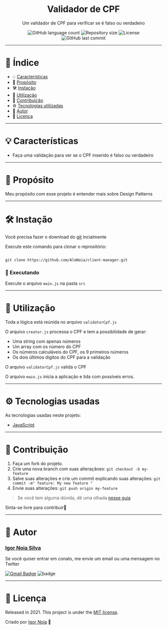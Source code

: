 <h1 align="center">
   Validador de CPF
</h1>

<p align="center">
Um validador de CPF para verificar se é falso ou verdadeiro
</p>

<p align="center">
<img alt="GitHub language count" src="https://img.shields.io/github/languages/count/AleNoia/validador-cpf?color=%2304D361"> <img alt="Repository size" src="https://img.shields.io/github/repo-size/AleNoia/validador-cpf"> <img alt="License" src="https://img.shields.io/badge/license-MIT-brightgreen"> <img alt="GitHub last commit" src="https://img.shields.io/github/last-commit/AleNoia/validador-cpf">
</a>
</p>


***
# 📌 Índice
* 💡 [Características](#features)
* 🎯 [Propósito](#Purpose)
* 🛠 [Instação](#Installation)
* 📝 [Utilização](#Utilization)
* 🤝 [Contribuição](#Contributing) 
* ⚙ [Tecnologias utilizadas](#TechnologiesUsed)
* 👋 [Autor](#Author)
* 🧾 [Licença](#License)
***

# <a name="features"></a>💡 Características

* Faça uma validação para ver se o CPF inserido é falso ou verdadeiro 

***

# <a name="Purpose"></a>🎯 Propósito

Meu propósito com esse projeto é entender mais sobre Design Patterns

***

# <a name="Installation"></a>🛠 Instação

Você precisa fazer o download do [git](https://git-scm.com) incialmente

Execute este comando para clonar o reprositório:

```git

git clone https://github.com/AleNoia/client-manager.git

```
### 🎲 Executando
Execute o arquivo ```main.js``` na pasta ```src```

***

# <a name="Utilization"></a>📝 Utilização

Toda a lógica está reúnida no arquivo ```validatorCpf.js```

O arquivo ```creator.js``` processa o CPF e tem a possibilidade de gerar: 

* Uma string com apenas números
* Um array com os número do CPF
* Os números calculáveis do CPF, os 9 primeiros números
* Os dois últimos digitos do CPF para a validação

O arquivo ```validatorCpf.js``` valida o CPF

O arquivo ```main.js``` inicia a aplicação e lida com possíveis erros.

***
# <a name="TechnologiesUsed"></a> ⚙ Tecnologias usadas

As tecnologias usadas neste projeto:

- [JavaScript](https://www.javascript.com)

***
# <a name="Contributing"></a>🤝 Contribuição

1. Faça um fork do projeto.
2. Crie uma nova branch com suas alteraçãoes: ```git checkout -b my-feature```
3. Salve suas alterações e crie um commit explicando suas alterações: ```git commit -m" feature: My new feature "```
4. Envie suas alterações: ```git push origin my-feature```

> Se você tem alguma dúvida, dê uma olhada [nesse guia](https://github.com/unform/unform/blob/main/.github/CONTRIBUTING.md) 
 
Sinta-se livre para contribuir🙂

***
# <a name="Author"></a>👋 Autor

### [Igor Noia Silva](https://github.com/AleNoia)

Se você quiser entrar em conato, me envie um email ou uma mensagem no Twitter

[![Gmail Badge](https://img.shields.io/badge/-igornoiasilva@gmail.com-c14438?style=flat-square&logo=Gmail&logoColor=white&link=mailto:igornoiasilva@gmail.com)](mailto:igornoiasilva@gmail.com)  ![badge](https://img.shields.io/twitter/url?label=%40IgorNoiaSilva&style=social&url=https%3A%2F%2Ftwitter.com%2FIgorNoiaSilva)

***
# <a name="License"></a>🧾 Licença 

Released in 2021. This project is under the [MIT license](https://github.com/AleNoia/client-manager/blob/main/LICENSE).

Criado por [Igor Noia](https://github.com/AleNoia) 👋
